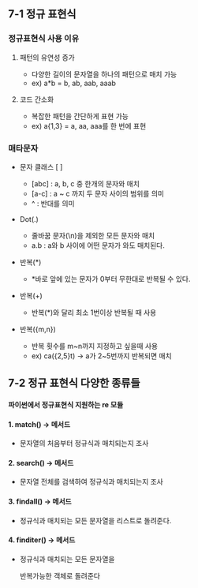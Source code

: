## 7-1 정규 표현식

### 정규표현식 사용 이유
1. 패턴의 유연성 증가
   * 다양한 길이의 문자열을 하나의 패턴으로 매치 가능
    + ex) a*b = b, ab, aab, aaab

2. 코드 간소화
   * 복잡한 패턴을 간단하게 표현 가능
    + ex) a{1,3} = a, aa, aaa를 한 번에 표현
  
### 매타문자
* 문자 클래스 [ ]
   + [abc] : a, b, c 중 한개의 문자와 매치
   + [a-c] : a ~ c 까지 두 문자 사이의 범위를 의미
   + ^ : 반대를 의미

* Dot(.) 
   + 줄바꿈 문자(\n)을 제외한 모든 문자와 매치
   + a.b : a와 b 사이에 어떤 문자가 와도 매치된다.

* 반복(*)
   + *바로 앞에 있는 문자가 0부터 무한대로 반복될 수 있다.

* 반복(+)
   + 반복(*)와 달리 최소 1번이상 반복될 때 사용

* 반복({m,n})
   + 반복 횟수를 m~n까지 지정하고 싶을때 사용
   + ex) ca({2,5}t) -> a가 2~5번까지 반복되면 매치
 
## 7-2 정규 표현식 다양한 종류들
#### 파이썬에서 정규표현식 지원하는 re 모듈

####  1. match() -> 메서드
* 문자열의 처음부터 정규식과 매치되는지 조사

####  2. search() -> 메서드
* 문자열 전체를 검색하여 정규식과 매치되는지 조사

#### 3. findall() -> 메서드
* 정규식과 매치되는 모든 문자열을 리스트로 돌려준다.

#### 4. finditer() -> 메서드
* 정규식과 매치되는 모든 문자열을

  반복가능한 객체로 돌려준다
